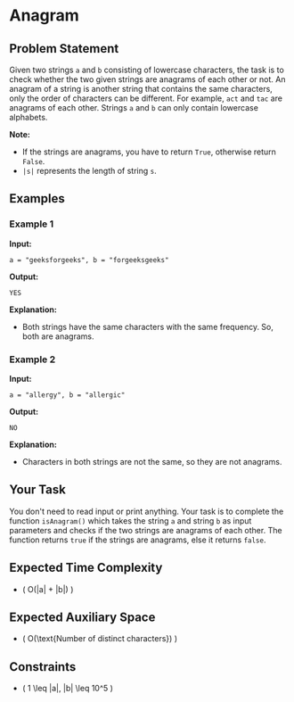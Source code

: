 # Anagram

## Problem Statement

Given two strings `a` and `b` consisting of lowercase characters, the task is to check whether the two given strings are anagrams of each other or not. An anagram of a string is another string that contains the same characters, only the order of characters can be different. For example, `act` and `tac` are anagrams of each other. Strings `a` and `b` can only contain lowercase alphabets.

**Note:**

- If the strings are anagrams, you have to return `True`, otherwise return `False`.
- `|s|` represents the length of string `s`.

## Examples

### Example 1

**Input:**

```text
a = "geeksforgeeks", b = "forgeeksgeeks"
```

**Output:**

```text
YES
```

**Explanation:**

- Both strings have the same characters with the same frequency. So, both are anagrams.

### Example 2

**Input:**

```text
a = "allergy", b = "allergic"
```

**Output:**

```text
NO
```

**Explanation:**

- Characters in both strings are not the same, so they are not anagrams.

## Your Task

You don't need to read input or print anything. Your task is to complete the function `isAnagram()` which takes the string `a` and string `b` as input parameters and checks if the two strings are anagrams of each other. The function returns `true` if the strings are anagrams, else it returns `false`.

## Expected Time Complexity

- \( O(|a| + |b|) \)

## Expected Auxiliary Space

- \( O(\text{Number of distinct characters}) \)

## Constraints

- \( 1 \leq |a|, |b| \leq 10^5 \)
